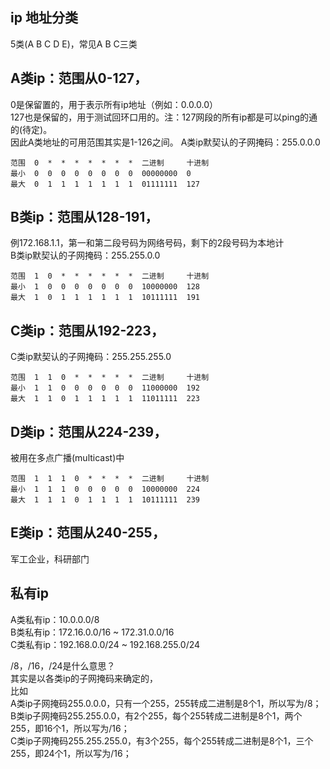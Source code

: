 
ip 地址分类
---------
5类(A B C D E)，常见A B C三类  

A类ip：范围从0-127，
--------
0是保留置的，用于表示所有ip地址（例如：0.0.0.0）  
127也是保留的，用于测试回环口用的。注：127网段的所有ip都是可以ping的通的(待定)。  
因此A类地址的可用范围其实是1-126之间。 
A类ip默契认的子网掩码：255.0.0.0 
```
范围  0  *  *  *  *  *  *  *  二进制     十进制  
最小  0  0  0  0  0  0  0  0  00000000  0  
最大  0  1  1  1  1  1  1  1  01111111  127  
```

B类ip：范围从128-191，
--------
例172.168.1.1，第一和第二段号码为网络号码，剩下的2段号码为本地计   
B类ip默契认的子网掩码：255.255.0.0
```
范围  1  0  *  *  *  *  *  *  二进制     十进制    
最小  1  0  0  0  0  0  0  0  10000000  128  
最大  1  0  1  1  1  1  1  1  10111111  191  
```

C类ip：范围从192-223，
--------
C类ip默契认的子网掩码：255.255.255.0
```
范围  1  1  0  *  *  *  *  *  二进制     十进制    
最小  1  1  0  0  0  0  0  0  11000000  192  
最大  1  1  0  1  1  1  1  1  11011111  223  
```

D类ip：范围从224-239，
--------
被用在多点广播(multicast)中
```
范围  1  1  1  0  *  *  *  *  二进制     十进制  
最小  1  1  1  0  0  0  0  0  10000000  224  
最大  1  1  1  0  1  1  1  1  10111111  239
```

E类ip：范围从240-255，
--------
军工企业，科研部门  




私有ip
--------
A类私有ip：10.0.0.0/8  
B类私有ip：172.16.0.0/16 ~ 172.31.0.0/16  
C类私有ip：192.168.0.0/24 ~ 192.168.255.0/24  

/8，/16，/24是什么意思？  
其实是以各类ip的子网掩码来确定的，  
比如   
A类ip子网掩码255.0.0.0，只有一个255，255转成二进制是8个1，所以写为/8；  
B类ip子网掩码255.255.0.0，有2个255，每个255转成二进制是8个1，两个255，即16个1，所以写为/16；  
C类ip子网掩码255.255.255.0，有3个255，每个255转成二进制是8个1，三个255，即24个1，所以写为/16；  




































